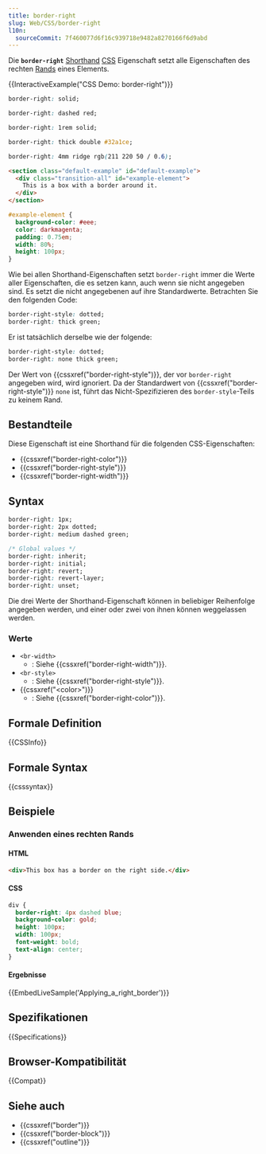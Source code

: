 ```yaml
---
title: border-right
slug: Web/CSS/border-right
l10n:
  sourceCommit: 7f460077d6f16c939718e9482a8270166f6d9abd
---
```


Die **`border-right`** [Shorthand](/de/docs/Web/CSS/CSS_cascade/Shorthand_properties) [CSS](/de/docs/Web/CSS) Eigenschaft setzt alle Eigenschaften des rechten [Rands](/de/docs/Web/CSS/border) eines Elements.

{{InteractiveExample("CSS Demo: border-right")}}

```css interactive-example-choice
border-right: solid;
```

```css interactive-example-choice
border-right: dashed red;
```

```css interactive-example-choice
border-right: 1rem solid;
```

```css interactive-example-choice
border-right: thick double #32a1ce;
```

```css interactive-example-choice
border-right: 4mm ridge rgb(211 220 50 / 0.6);
```

```html interactive-example
<section class="default-example" id="default-example">
  <div class="transition-all" id="example-element">
    This is a box with a border around it.
  </div>
</section>
```

```css interactive-example
#example-element {
  background-color: #eee;
  color: darkmagenta;
  padding: 0.75em;
  width: 80%;
  height: 100px;
}
```

Wie bei allen Shorthand-Eigenschaften setzt `border-right` immer die Werte aller Eigenschaften, die es setzen kann, auch wenn sie nicht angegeben sind. Es setzt die nicht angegebenen auf ihre Standardwerte. Betrachten Sie den folgenden Code:

```css
border-right-style: dotted;
border-right: thick green;
```

Er ist tatsächlich derselbe wie der folgende:

```css
border-right-style: dotted;
border-right: none thick green;
```

Der Wert von {{cssxref("border-right-style")}}, der vor `border-right` angegeben wird, wird ignoriert. Da der Standardwert von {{cssxref("border-right-style")}} `none` ist, führt das Nicht-Spezifizieren des `border-style`-Teils zu keinem Rand.

## Bestandteile

Diese Eigenschaft ist eine Shorthand für die folgenden CSS-Eigenschaften:

- {{cssxref("border-right-color")}}
- {{cssxref("border-right-style")}}
- {{cssxref("border-right-width")}}

## Syntax

```css
border-right: 1px;
border-right: 2px dotted;
border-right: medium dashed green;

/* Global values */
border-right: inherit;
border-right: initial;
border-right: revert;
border-right: revert-layer;
border-right: unset;
```

Die drei Werte der Shorthand-Eigenschaft können in beliebiger Reihenfolge angegeben werden, und einer oder zwei von ihnen können weggelassen werden.

### Werte

- `<br-width>`
  - : Siehe {{cssxref("border-right-width")}}.
- `<br-style>`
  - : Siehe {{cssxref("border-right-style")}}.
- {{cssxref("&lt;color&gt;")}}
  - : Siehe {{cssxref("border-right-color")}}.

## Formale Definition

{{CSSInfo}}

## Formale Syntax

{{csssyntax}}

## Beispiele

### Anwenden eines rechten Rands

#### HTML

```html
<div>This box has a border on the right side.</div>
```

#### CSS

```css
div {
  border-right: 4px dashed blue;
  background-color: gold;
  height: 100px;
  width: 100px;
  font-weight: bold;
  text-align: center;
}
```

#### Ergebnisse

{{EmbedLiveSample('Applying_a_right_border')}}

## Spezifikationen

{{Specifications}}

## Browser-Kompatibilität

{{Compat}}

## Siehe auch

- {{cssxref("border")}}
- {{cssxref("border-block")}}
- {{cssxref("outline")}}
